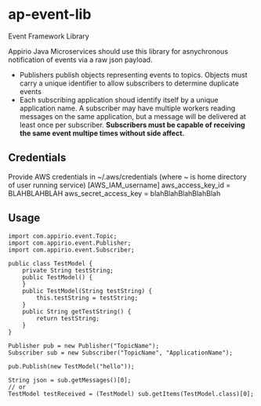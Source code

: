 # ap-event-lib
Event Framework Library

Appirio Java Microservices should use this library for asnychronous notification of events via a raw json payload. 

* Publishers publish objects representing events to topics. Objects must carry a unique identifier to allow subscribers to determine duplicate events
* Each subscribing application shoud identify itself by a unique application name. A subscriber may have multiple workers reading messages on the same application, but a message will be delivered at least once per subscriber. <b>Subscribers must be capable of receiving the same event multipe times without side affect.</b>

## Credentials
Provide AWS credentials in ~/.aws/credentials (where ~ is home directory of user running service) 
[AWS_IAM_username]
aws_access_key_id = BLAHBLAHBLAH
aws_secret_access_key = blahBlahBlahBlahBlah

## Usage
```
import com.appirio.event.Topic;
import com.appirio.event.Publisher;
import com.appirio.event.Subscriber;

public class TestModel {
    private String testString;
    public TestModel() {
    }
    public TestModel(String testString) {
        this.testString = testString;
    }
    public String getTestString() {
        return testString;
    }
}

Publisher pub = new Publisher("TopicName");
Subscriber sub = new Subscriber("TopicName", "ApplicationName");

pub.Publish(new TestModel("hello"));

String json = sub.getMessages()[0];
// or
TestModel testReceived = (TestModel) sub.getItems(TestModel.class)[0];
```
